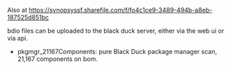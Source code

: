 Also at https://synopsyssf.sharefile.com/f/fo4c1ce9-3489-494b-a8eb-187525d851bc

bdio files can be uploaded to the black duck server, either via the web ui or via api.

- pkgmgr_21167Components:  pure Black Duck package manager scan, 21,167 components on bom. 
